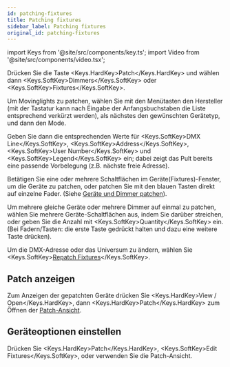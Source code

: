 ```yaml
---
id: patching-fixtures
title: Patching fixtures
sidebar_label: Patching fixtures
original_id: patching-fixtures
---
```


import Keys from '@site/src/components/key.ts';
import Video from '@site/src/components/video.tsx';

Drücken Sie die Taste <Keys.HardKey>Patch</Keys.HardKey> und wählen dann <Keys.SoftKey>Dimmers</Keys.SoftKey> oder
<Keys.SoftKey>Fixtures</Keys.SoftKey>.

Um Movinglights zu patchen, wählen Sie mit den Menütasten den Hersteller
(mit der Tastatur kann nach Eingabe der Anfangsbuchstaben die Liste
entsprechend verkürzt werden), als nächstes den gewünschten Gerätetyp,
und dann den Mode.

Geben Sie dann die entsprechenden Werte für <Keys.SoftKey>DMX Line</Keys.SoftKey>, <Keys.SoftKey>Address</Keys.SoftKey>,
<Keys.SoftKey>User Number</Keys.SoftKey> und <Keys.SoftKey>Legend</Keys.SoftKey> ein; dabei zeigt das Pult bereits eine
passende Vorbelegung (z.B. nächste freie Adresse).

Betätigen Sie eine oder mehrere Schaltflächen im
Geräte(Fixtures)-Fenster, um die Geräte zu patchen, oder patchen Sie mit
den blauen Tasten direkt auf einzelne Fader.  (Siehe [Geräte und Dimmer patchen](../patching/patching-new-fixtures-or-dimmers.md)).

Um mehrere gleiche Geräte oder mehrere Dimmer auf einmal zu patchen,
wählen Sie mehrere Geräte-Schaltflächen aus, indem Sie darüber
streichen, oder geben Sie die Anzahl mit <Keys.SoftKey>Quantity</Keys.SoftKey> ein. (Bei
Fadern/Tasten: die erste Taste gedrückt halten und dazu eine weitere
Taste drücken).

Um die DMX-Adresse oder das Universum zu ändern, wählen Sie <Keys.SoftKey>[Repatch Fixtures](../patching/changing-the-patch.md#ändern-der-dmx-adresse-im-patch-menü)</Keys.SoftKey>.

## Patch anzeigen

Zum Anzeigen der gepatchten Geräte drücken Sie
<Keys.HardKey>View / Open</Keys.HardKey>, dann <Keys.HardKey>Patch</Keys.HardKey> zum Öffnen der [Patch-Ansicht](../patching/changing-the-patch.md#die-patch-ansicht-patch-view).

## Geräteoptionen einstellen

Drücken Sie <Keys.HardKey>Patch</Keys.HardKey>, <Keys.SoftKey>Edit Fixtures</Keys.SoftKey>, oder verwenden Sie die
Patch-Ansicht.
